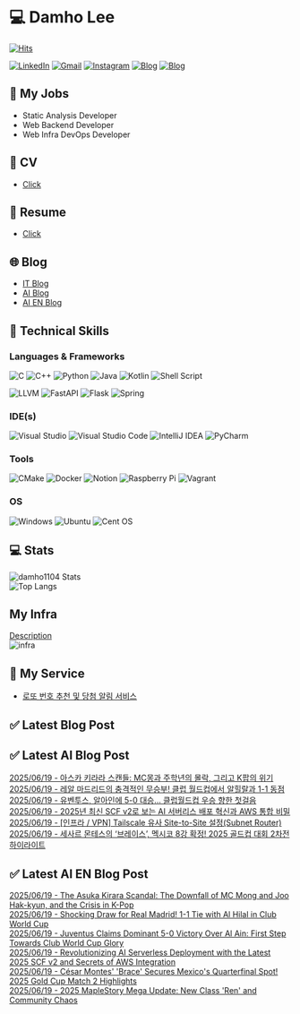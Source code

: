
# 💻 Damho Lee

[![Hits](https://hits.seeyoufarm.com/api/count/incr/badge.svg?url=https%3A%2F%2Fgithub.com%2Fdamho1104&count_bg=%233D9CC8&title_bg=%23555555&icon=&icon_color=%23E7E7E7&title=hits&edge_flat=false)](https://hits.seeyoufarm.com)  

[![LinkedIn](https://img.shields.io/badge/Linkedin-%230077B5.svg?style=flat&logo=linkedin&logoColor=white)](https://www.linkedin.com/in/damho1104/)
[![Gmail](https://img.shields.io/badge/Gmail-D14836?style=flat&logo=gmail&logoColor=white)](mailto:damho1104@gmail.com)
[![Instagram](https://img.shields.io/badge/Instargram-%23E4405F.svg?style=flat&logo=Instagram&logoColor=white)](https://www.instagram.com/damho1104/)
[![Blog](https://img.shields.io/badge/Blog-%23000000.svg?style=flat&logo=Tistory&logoColor=white)](https://dmomo.co.kr/)
[![Blog](https://img.shields.io/badge/Blog-%23000000.svg?style=flat&logo=WordPress&logoColor=white)](https://blog.ai.dmomo.co.kr/)

## 📃 My Jobs
- Static Analysis Developer
- Web Backend Developer
- Web Infra DevOps Developer

## 📰 CV
- [Click](https://resume.dmomo.net/damho.lee/resume)  

## 📘 Resume
- [Click](https://damho1104.notion.site/8af3191b9815406d95708d9a0cea5a9e)  

## 🌐 Blog
- [IT Blog](https://dmomo.co.kr/)
- [AI Blog](https://blog.ai.dmomo.co.kr/)
- [AI EN Blog](https://ai.trend.dmomo.co.kr/)

## 💪 Technical Skills
### Languages & Frameworks
![C](https://img.shields.io/badge/c-%2300599C.svg?style=flat&logo=c&logoColor=white)
![C++](https://img.shields.io/badge/c++-%2300599C.svg?style=flat&logo=c%2B%2B&logoColor=white)
![Python](https://img.shields.io/badge/Python-3776AB.svg?&style=flat&logo=Python&logoColor=white)
![Java](https://img.shields.io/badge/java-%23ED8B00.svg?style=flat&logo=openjdk&logoColor=white)
![Kotlin](https://img.shields.io/badge/Kotlin-%237F52FF.svg?style=flat&logo=Kotlin&logoColor=white)
![Shell Script](https://img.shields.io/badge/Shell_script-%23121011.svg?style=flat&logo=gnu-bash&logoColor=white)  
  
![LLVM](https://img.shields.io/badge/LLVM/Clang-000B1D.svg?&style=flat&logo=LLVM&logoColor=white)
![FastAPI](https://img.shields.io/badge/FastAPI-005571?style=flat&logo=fastapi)
![Flask](https://img.shields.io/badge/Flask-%23000.svg?style=flat&logo=flask&logoColor=white)
![Spring](https://img.shields.io/badge/Springboot-%236DB33F.svg?style=flat&logo=spring&logoColor=white)
  
  
### IDE(s)
![Visual Studio](https://img.shields.io/badge/Visual%20Studio-5C2D91.svg?style=flat&logo=visual-studio&logoColor=white) 
![Visual Studio Code](https://img.shields.io/badge/Visual%20Studio%20Code-0078d7.svg?style=flat&logo=visual-studio-code&logoColor=white)
![IntelliJ IDEA](https://img.shields.io/badge/IntelliJIDEA-000000.svg?style=flat&logo=intellij-idea&logoColor=white) 
![PyCharm](https://img.shields.io/badge/PyCharm-143?style=flat&logo=pycharm&logoColor=black&color=black&labelColor=green) 


### Tools
![CMake](https://img.shields.io/badge/CMake-%23008FBA.svg?style=flat&logo=cmake&logoColor=white)
![Docker](https://img.shields.io/badge/docker-%230db7ed.svg?style=flat&logo=docker&logoColor=white)
![Notion](https://img.shields.io/badge/Notion-%23000000.svg?style=flat&logo=notion&logoColor=white)
![Raspberry Pi](https://img.shields.io/badge/-RaspberryPi-C51A4A?style=flat&logo=Raspberry-Pi)
![Vagrant](https://img.shields.io/badge/Vagrant-%231563FF.svg?style=flat&logo=vagrant&logoColor=white)


### OS
![Windows](https://img.shields.io/badge/Windows-0078D6?style=flat&logo=windows&logoColor=white)
![Ubuntu](https://img.shields.io/badge/Ubuntu-E95420?style=flat&logo=ubuntu&logoColor=white)
![Cent OS](https://img.shields.io/badge/Cent%20OS-002260?style=flat&logo=centos&logoColor=F0F0F0)


## :computer: Stats
![damho1104 Stats](https://github-readme-stats.vercel.app/api?username=damho1104&hide=issues&show_icons=true&show=prs_merged,prs_merged_percentage&theme=chartreuse-dark)  
![Top Langs](https://github-readme-stats.vercel.app/api/top-langs/?username=damho1104&layout=compact&theme=chartreuse-dark)


## My Infra
[Description](https://dmomo.co.kr/444)  
![infra](https://nextcloud.dmomo.net/apps/files_sharing/publicpreview/EtWDB9RaEXyf4FT?file=/&fileId=142416&x=6016&y=3384&a=true&etag=eee0bc0c4308201c786211582fdbc678)  





## 📣 My Service
- [로또 번호 추천 및 당첨 알림 서비스](https://lotto.dmomo.co.kr/)  


## ✅ Latest Blog Post


## ✅ Latest AI Blog Post
[2025/06/19 - 아스카 키라라 스캔들: MC몽과 주학년의 몰락, 그리고 K팝의 위기](https://blog.ai.dmomo.co.kr/trend/3234) <br/>
[2025/06/19 - 레알 마드리드의 충격적인 무승부! 클럽 월드컵에서 알힐랄과 1-1 동점](https://blog.ai.dmomo.co.kr/trend/3232) <br/>
[2025/06/19 - 유벤투스, 알아인에 5-0 대승… 클럽월드컵 우승 향한 첫걸음](https://blog.ai.dmomo.co.kr/trend/3229) <br/>
[2025/06/19 - 2025년 최신 SCF v2로 보는 AI 서버리스 배포 혁신과 AWS 통합 비밀](https://blog.ai.dmomo.co.kr/tech/3227) <br/>
[2025/06/19 - [인프라 / VPN] Tailscale 유사 Site-to-Site 설정(Subnet Router)](https://blog.ai.dmomo.co.kr/infra/3212) <br/>
[2025/06/19 - 세사르 몬테스의 ‘브레이스’, 멕시코 8강 확정! 2025 골드컵 대회 2차전 하이라이트](https://blog.ai.dmomo.co.kr/trend/3204) <br/>

## ✅ Latest AI EN Blog Post
[2025/06/19 - The Asuka Kirara Scandal: The Downfall of MC Mong and Joo Hak-kyun, and the Crisis in K-Pop](https://ai.trend.dmomo.co.kr/2025/06/the-asuka-kirara-scandal-downfall-of-mc.html) <br/>
[2025/06/19 - Shocking Draw for Real Madrid! 1-1 Tie with Al Hilal in Club World Cup](https://ai.trend.dmomo.co.kr/2025/06/shocking-draw-for-real-madrid-1-1-tie.html) <br/>
[2025/06/19 - Juventus Claims Dominant 5-0 Victory Over Al Ain: First Step Towards Club World Cup Glory](https://ai.trend.dmomo.co.kr/2025/06/juventus-claims-dominant-5-0-victory.html) <br/>
[2025/06/19 - Revolutionizing AI Serverless Deployment with the Latest 2025 SCF v2 and Secrets of AWS Integration](https://ai.trend.dmomo.co.kr/2025/06/revolutionizing-ai-serverless.html) <br/>
[2025/06/19 - César Montes' 'Brace' Secures Mexico's Quarterfinal Spot! 2025 Gold Cup Match 2 Highlights](https://ai.trend.dmomo.co.kr/2025/06/cesar-montes-brace-secures-mexicos.html) <br/>
[2025/06/19 - 2025 MapleStory Mega Update: New Class 'Ren' and Community Chaos](https://ai.trend.dmomo.co.kr/2025/06/2025-maplestory-mega-update-new-class.html) <br/>
